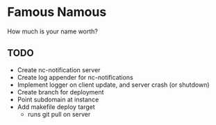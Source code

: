 Famous Namous
=============
How much is your name worth?

TODO
----

* Create nc-notification server
* Create log appender for nc-notifications
* Implement logger on client update, and server crash (or shutdown)
* Create branch for deployment
* Point subdomain at instance
* Add makefile deploy target
  * runs git pull on server
